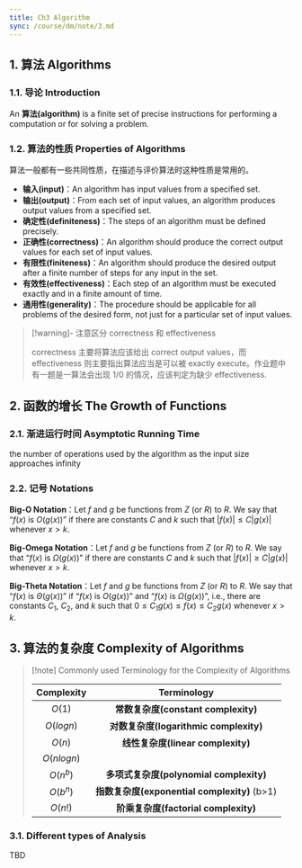 ```yaml
---
title: Ch3 Algorithm
sync: /course/dm/note/3.md
---
```




## 1. 算法 Algorithms

### 1.1. 导论 Introduction

An **算法(algorithm)** is a finite set of precise instructions for performing a computation or for solving a problem.

### 1.2. 算法的性质 Properties of Algorithms

算法一般都有一些共同性质，在描述与评价算法时这种性质是常用的。

- **输入(input)**：An algorithm has input values from a specified set.
- **输出(output)**：From each set of input values, an algorithm produces output values from a specified set.
- **确定性(definiteness)**：The steps of an algorithm must be defined precisely.
- **正确性(correctness)**：An algorithm should produce the correct output values for each set of input values.
- **有限性(finiteness)**：An algorithm should produce the desired output after a finite number of steps for any input in the set.
- **有效性(effectiveness)**：Each step of an algorithm must be executed exactly and in a finite amount of time.
- **通用性(generality)**：The procedure should be applicable for all problems of the desired form, not just for a particular set of input values.

> [!warning]- 注意区分 correctness 和 effectiveness
>
> correctness 主要将算法应该给出 correct output values，而 effectiveness 则主要指出算法应当是可以被 exactly execute。作业题中有一题是一算法会出现 $1/0$ 的情况，应该判定为缺少 effectiveness.

## 2. 函数的增长 The Growth of Functions

### 2.1. 渐进运行时间 Asymptotic Running Time

the number of operations used by the algorithm as the input size approaches infinity

### 2.2. 记号 Notations

**Big-O Notation**：Let $f$ and $g$ be functions from $Z$ (or $R$) to $R$. We say that “$f(x)$ is $O(g(x))$” if there are constants $C$ and $k$ such that $|f(x)| \le C|g(x)|$ whenever $x>k$.

**Big-Omega Notation**：Let $f$ and $g$ be functions from $Z$ (or $R$) to $R$. We say that “$f(x)$ is $\Omega(g(x))$” if there are constants $C$ and $k$ such that $|f(x)|\ge C|g(x)|$ whenever $x>k$.

**Big-Theta Notation**：Let $f$ and $g$ be functions from $Z$ (or $R$) to $R$. We say that “$f(x)$ is $\Theta(g(x))$” if “$f(x)$ is $O(g(x))$” and “$f(x)$ is $\Omega(g(x))$”, i.e., there are constants $C_1$, $C_2$, and $k$ such that $0\le C_1 g(x) \le f(x) \le C_2 g(x)$ whenever $x>k$.

## 3. 算法的复杂度 Complexity of Algorithms

> [!note] Commonly used Terminology for the Complexity of Algorithms
>
> |  Complexity  |                 Terminology                  |
> | :----------: | :------------------------------------------: |
> |    $O(1)$    |     **常数复杂度(constant complexity)**      |
> |  $O(log n)$  |    **对数复杂度(logarithmic complexity)**    |
> |    $O(n)$    |      **线性复杂度(linear complexity)**       |
> | $O(n log n)$ |                                              |
> |   $O(n^b)$   |   **多项式复杂度(polynomial complexity)**    |
> |   $O(b^n)$   | **指数复杂度(exponential complexity)** (b>1) |
> |   $O(n!)$    |     **阶乘复杂度(factorial complexity)**     |

### 3.1. Different types of Analysis

TBD
